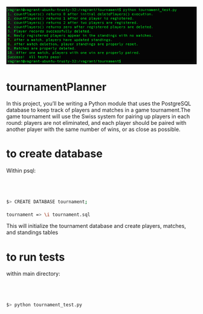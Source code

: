 ![alt text](https://github.com/andrewtdunn/tournamentPlanner/blob/master/passedTest.png "screenshot")

# tournamentPlanner

In this project, you’ll be writing a Python module that uses the PostgreSQL database to keep track of players and matches in a game tournament.The game tournament will use the Swiss system for pairing up players in each round: players are not eliminated, and each player should be paired with another player with the same number of wins, or as close as possible.

# to create database

Within psql:

```bash



$> CREATE DATABASE tournament;

tournament => \i tournament.sql


```
This will initialize the tournament database and create players, matches, and standings tables

# to run tests

within main directory:

```bash



$> python tournament_test.py


```


